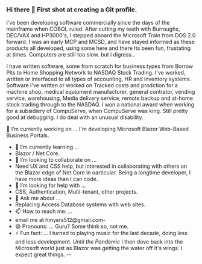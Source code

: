 ### Hi there 👋 First shot at creating a Git profile. 

I've been developing software commercially since the days of the mainframe when COBOL ruled. 
After cutting my teeth with Burroughs, DEC/VAX and HP3000's, I stepped aboard the Microsoft Train from DOS 2.0 forward. 
I was an early MCP and MCSD, and have stayed informed as these products all developed, using some here and there 
Its been fun, frustating at times. Computers are still too slow. but i digress..

I have written software, some from scratch for business types from Borrow Pits to Home Shopping Network to NASDAQ Stock Trading. I've worked, written or interfaced to all types of accounting, HR and inventory systems. Software I've written or worked on Tracked costs and prodction for a machine shop, medical equipment manufacturer, general contrator, vending service, warehousing, Media delivery service, remote backup and at-home stock trading through to the NASDAQ. I won a national award when working for a subsidiery of CompuServe, when CompuServe was king. Still pretty good at debugging. I do deal with an unusual disability. 

🔭 I’m currently working on ...
I'm developing Microsoft Blazor Web-Based Business Portals. 
- 🌱 I’m currently learning ...
- Blazor / Net Core. 
- 👯 I’m looking to collaborate on ...
- Need UX and CSS help, but interested in collaborating with others on the Blazor edge of Net Core in oarticular. Being a longtime developer, I have more ideas than I can code. 
- 🤔 I’m looking for help with ...
- CSS, Authentication, Multi-tenant, other projects. 
- 💬 Ask me about ...
- Replacing Access Database systems with web sites. 
- 📫 How to reach me: ...
- email me at hmyers512@gmail.com- 
- 😄 Pronouns: ... Guru? Some think so, not me. 
- ⚡ Fun fact: ... I turned to playing music for the last decade, doing less and less development.  *Until the Pandemic* I then dove back into the Microsoft world just as Blazor was getting the water off it's wings. I expect great things. 
--
<!--
**bmusical/bmusical** is a ✨ _special_ ✨ repository because its `README.md` (this file) appears on your GitHub profile.

Here are some ideas to get you started:

- 🔭 I’m currently working on ...
- 🌱 I’m currently learning ...
- 👯 I’m looking to collaborate on ...
- 🤔 I’m looking for help with ...
- 💬 Ask me about ...
- 📫 How to reach me: ...
- 😄 Pronouns: ...
- ⚡ Fun fact: ...
-->
